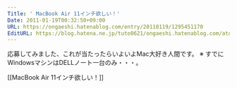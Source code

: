```yaml
---
Title: ' MacBook Air 11インチ欲しい！'
Date: 2011-01-19T00:32:50+09:00
URL: https://ongaeshi.hatenablog.com/entry/20110119/1295451170
EditURL: https://blog.hatena.ne.jp/tuto0621/ongaeshi.hatenablog.com/atom/entry/6435922169449192898
---
```


応募してみました、これが当たったらいよいよMac大好き人間です。
※ すでにWindowsマシンはDELLノート一台のみ・・・。

[[MacBook Air 11インチ欲しい！]]
